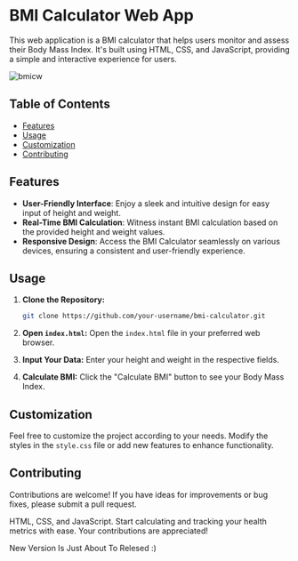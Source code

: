 # BMI Calculator Web App

This web application is a BMI calculator that helps users monitor and assess their Body Mass Index. It's built using HTML, CSS, and JavaScript, providing a simple and interactive experience for users.

![bmicw](https://github.com/Soumo-git-hub/BMI-Calculator/assets/132326747/8942509e-36c7-4592-b06b-8c12743c74cc)

## Table of Contents

- [Features](#features)
- [Usage](#usage)
- [Customization](#customization)
- [Contributing](#contributing)

## Features

- **User-Friendly Interface**: Enjoy a sleek and intuitive design for easy input of height and weight.
- **Real-Time BMI Calculation**: Witness instant BMI calculation based on the provided height and weight values.
- **Responsive Design**: Access the BMI Calculator seamlessly on various devices, ensuring a consistent and user-friendly experience.

## Usage

1. **Clone the Repository:**
   ```bash
   git clone https://github.com/your-username/bmi-calculator.git
   ```

2. **Open `index.html`:**
   Open the `index.html` file in your preferred web browser.

3. **Input Your Data:**
   Enter your height and weight in the respective fields.

4. **Calculate BMI:**
   Click the "Calculate BMI" button to see your Body Mass Index.

## Customization

Feel free to customize the project according to your needs. Modify the styles in the `style.css` file or add new features to enhance functionality.

## Contributing

Contributions are welcome! If you have ideas for improvements or bug fixes, please submit a pull request.

HTML, CSS, and JavaScript. Start calculating and tracking your health metrics with ease. Your contributions are appreciated! 

New Version Is Just About To Relesed :)

